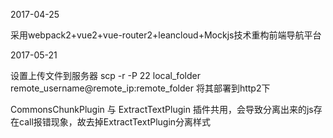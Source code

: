 2017-04-25 

采用webpack2+vue2+vue-router2+leancloud+Mockjs技术重构前端导航平台

2017-05-21

设置上传文件到服务器 scp -r  -P 22 local_folder remote_username@remote_ip:remote_folder 将其部署到http2下

CommonsChunkPlugin 与 ExtractTextPlugin 插件共用，会导致分离出来的js存在call报错现象，故去掉ExtractTextPlugin分离样式
